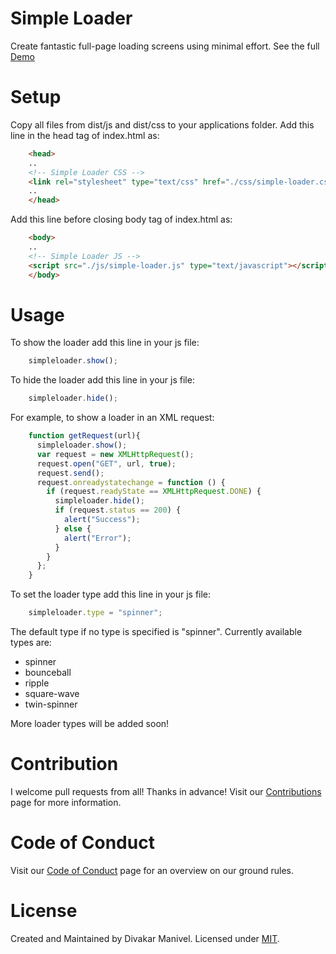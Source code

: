 # Simple Loader

Create fantastic full-page loading screens using minimal effort. See the full [Demo](https://divakarmanivel.github.io/simple-loader/)

# Setup

Copy all files from dist/js and dist/css to your applications folder.
Add this line in the head tag of index.html as:

```html
    <head>
    ..
    <!-- Simple Loader CSS -->
    <link rel="stylesheet" type="text/css" href="./css/simple-loader.css" />
    ..
    </head>
```
Add this line before closing body tag of index.html as:

```html
    <body>
    ..
    <!-- Simple Loader JS -->
    <script src="./js/simple-loader.js" type="text/javascript"></script>
    </body>
```

# Usage

To show the loader add this line in your js file:

```javascript
    simpleloader.show();
```
  
To hide the loader add this line in your js file:

```javascript
    simpleloader.hide();
```
    
For example, to show a loader in an XML request:

```javascript
    function getRequest(url){
      simpleloader.show();
      var request = new XMLHttpRequest();
      request.open("GET", url, true);
      request.send();
      request.onreadystatechange = function () {
        if (request.readyState == XMLHttpRequest.DONE) {
          simpleloader.hide();
          if (request.status == 200) {
            alert("Success");
          } else {
            alert("Error");
          }
        }
      };
    }
```

To set the loader type add this line in your js file:

```javascript
    simpleloader.type = "spinner";
```

The default type if no type is specified is "spinner". Currently available types are:
- spinner
- bounceball
- ripple
- square-wave
- twin-spinner
  
More loader types will be added soon!

# Contribution

I welcome pull requests from all! Thanks in advance! Visit our [Contributions](CONTRIBUTING.md) page for more information.

# Code of Conduct

Visit our [Code of Conduct](CODE_OF_CONDUCT.md) page for an overview on our ground rules.

 # License

Created and Maintained by Divakar Manivel. Licensed under [MIT](LICENSE).
